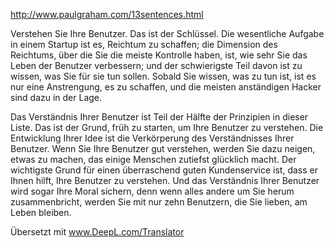 http://www.paulgraham.com/13sentences.html

Verstehen Sie Ihre Benutzer. Das ist der Schlüssel. Die wesentliche Aufgabe in einem Startup ist es, Reichtum zu schaffen; die Dimension des Reichtums, über die Sie die meiste Kontrolle haben, ist, wie sehr Sie das Leben der Benutzer verbessern; und der schwierigste Teil davon ist zu wissen, was Sie für sie tun sollen. Sobald Sie wissen, was zu tun ist, ist es nur eine Anstrengung, es zu schaffen, und die meisten anständigen Hacker sind dazu in der Lage.

Das Verständnis Ihrer Benutzer ist Teil der Hälfte der Prinzipien in dieser Liste. Das ist der Grund, früh zu starten, um Ihre Benutzer zu verstehen. Die Entwicklung Ihrer Idee ist die Verkörperung des Verständnisses Ihrer Benutzer. Wenn Sie Ihre Benutzer gut verstehen, werden Sie dazu neigen, etwas zu machen, das einige Menschen zutiefst glücklich macht. Der wichtigste Grund für einen überraschend guten Kundenservice ist, dass er Ihnen hilft, Ihre Benutzer zu verstehen. Und das Verständnis Ihrer Benutzer wird sogar Ihre Moral sichern, denn wenn alles andere um Sie herum zusammenbricht, werden Sie mit nur zehn Benutzern, die Sie lieben, am Leben bleiben.

Übersetzt mit www.DeepL.com/Translator
